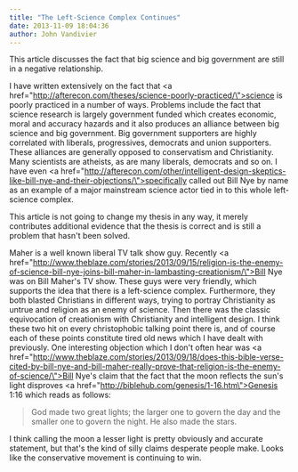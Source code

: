 ```yaml
---
title: "The Left-Science Complex Continues"
date: 2013-11-09 18:04:36
author: John Vandivier
---
```




This article discusses the fact that big science and big government are still in a negative relationship.

I have written extensively on the fact that <a href=\"http://afterecon.com/theses/science-poorly-practiced/\">science is poorly practiced</a> in a number of ways. Problems include the fact that science research is largely government funded which creates economic, moral and accuracy hazards and it also produces an alliance between big science and big government. Big government supporters are highly correlated with liberals, progressives, democrats and union supporters. These alliances are generally opposed to conservatism and Christianity. Many scientists are atheists, as are many liberals, democrats and so on. I have even <a href=\"http://afterecon.com/other/intelligent-design-skeptics-like-bill-nye-and-their-objections/\">specifically called out Bill Nye by name</a> as an example of a major mainstream science actor tied in to this whole left-science complex.

This article is not going to change my thesis in any way, it merely contributes additional evidence that the thesis is correct and is still a problem that hasn't been solved.

Maher is a well known liberal TV talk show guy. Recently <a href=\"http://www.theblaze.com/stories/2013/09/15/religion-is-the-enemy-of-science-bill-nye-joins-bill-maher-in-lambasting-creationism/\">Bill Nye was on Bill Maher's TV show</a>. These guys were very friendly, which supports the idea that there is a left-science complex. Furthermore, they both blasted Christians in different ways, trying to portray Christianity as untrue and religion as an enemy of science. Then there was the classic equivocation of creationism with Christianity and intelligent design. I think these two hit on every christophobic talking point there is, and of course each of these points constitute tired old news which I have dealt with previously. One interesting objection which I don't often hear was <a href=\"http://www.theblaze.com/stories/2013/09/18/does-this-bible-verse-cited-by-bill-nye-and-bill-maher-really-prove-that-religion-is-the-enemy-of-science/\">Bill Nye's claim</a> that the fact that the moon reflects the sun's light disproves <a href=\"http://biblehub.com/genesis/1-16.htm\">Genesis 1:16</a> which reads as follows:
<blockquote>God made two great lights; the larger one to govern the day and the smaller one to govern the night. He also made the stars.</blockquote>
I think calling the moon a lesser light is pretty obviously and accurate statement, but that's the kind of silly claims desperate people make. Looks like the conservative movement is continuing to win.